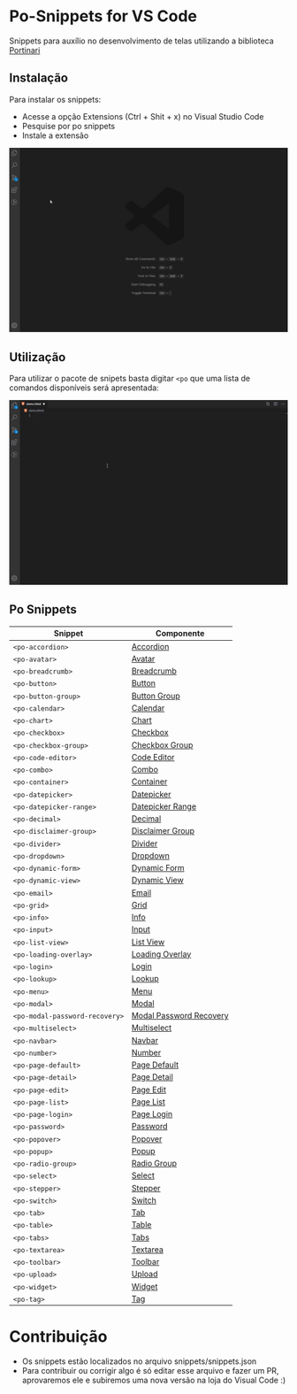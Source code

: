 # Po-Snippets for VS Code

Snippets para auxílio no desenvolvimento de telas utilizando a biblioteca [Portinari](https://portinari.io/)

## Instalação

Para instalar os snippets:
- Acesse a opção Extensions (Ctrl + Shit + x) no Visual Studio Code
- Pesquise por po snippets
- Instale a extensão

![Instalação](assets/instalação.gif)

## Utilização

Para utilizar o pacote de snipets basta digitar `<po` que uma lista de comandos disponíveis será apresentada:

![Utilização](assets/uso.gif)

## Po Snippets

| Snippet                           | Componente                                                                                    |
| --------------------------------- | --------------------------------------------------------------------------------------------- |
| `<po-accordion>`                  | [Accordion](https://portinari.io/documentation/po-accordion)                                  |
| `<po-avatar>`                     | [Avatar](https://portinari.io/documentation/po-avatar)                                        |
| `<po-breadcrumb>`                 | [Breadcrumb](https://portinari.io/documentation/po-breadcrumb)                                |
| `<po-button>`                     | [Button](https://portinari.io/documentation/po-button)                                        |
| `<po-button-group>`               | [Button Group](https://portinari.io/documentation/po-button-group)                            |
| `<po-calendar>`                   | [Calendar](https://portinari.io/documentation/po-calendar)                                    |
| `<po-chart>`                      | [Chart](https://portinari.io/documentation/po-chart)                                          |
| `<po-checkbox>`                   | [Checkbox](https://portinari.io/documentation/po-checkbox)                                    |
| `<po-checkbox-group>`             | [Checkbox Group](https://portinari.io/documentation/po-checkbox-group)                        |
| `<po-code-editor>`                | [Code Editor](https://portinari.io/documentation/po-code-editor)                              |
| `<po-combo>`                      | [Combo](https://portinari.io/documentation/po-combo)                                          |
| `<po-container>`                  | [Container](https://portinari.io/documentation/po-container)                                  |
| `<po-datepicker>`                 | [Datepicker](https://portinari.io/documentation/po-datepicker)                                |
| `<po-datepicker-range>`           | [Datepicker Range](https://portinari.io/documentation/po-datepicker-range)                    |
| `<po-decimal>`                    | [Decimal](https://portinari.io/documentation/po-decimal)                                      |
| `<po-disclaimer-group>`           | [Disclaimer Group](https://portinari.io/documentation/po-disclaimer-group)                    |
| `<po-divider>`                    | [Divider](https://portinari.io/documentation/po-divider)                                      |
| `<po-dropdown>`                   | [Dropdown](https://portinari.io/documentation/po-dropdown)                                    |
| `<po-dynamic-form>`               | [Dynamic Form](https://portinari.io/documentation/po-dynamic-form)                            |
| `<po-dynamic-view>`               | [Dynamic View](https://portinari.io/documentation/po-dynamic-view)                            |
| `<po-email>`                      | [Email](https://portinari.io/documentation/po-email)                                          |
| `<po-grid>`                       | [Grid](https://portinari.io/documentation/po-grid)                                            |
| `<po-info>`                       | [Info](https://portinari.io/documentation/po-info)                                            |
| `<po-input>`                      | [Input](https://portinari.io/documentation/po-input)                                          |
| `<po-list-view>`                  | [List View](https://portinari.io/documentation/po-list-view)                                  |
| `<po-loading-overlay>`            | [Loading Overlay](https://portinari.io/documentation/po-loading-overlay)                      |
| `<po-login>`                      | [Login](https://portinari.io/documentation/po-login)                                          |
| `<po-lookup>`                     | [Lookup](https://portinari.io/documentation/po-lookup)                                        |
| `<po-menu>`                       | [Menu](https://portinari.io/documentation/po-menu)                                            |
| `<po-modal>`                      | [Modal](https://portinari.io/documentation/po-modal)                                          |
| `<po-modal-password-recovery>`    | [Modal Password Recovery](https://portinari.io/documentation/po-modal-password-recovery)      |
| `<po-multiselect>`                | [Multiselect](https://portinari.io/documentation/po-multiselect)                              |
| `<po-navbar>`                     | [Navbar](https://portinari.io/documentation/po-navbar)                                        |
| `<po-number>`                     | [Number](https://portinari.io/documentation/po-number)                                        |
| `<po-page-default>`               | [Page Default](https://portinari.io/documentation/po-page-default)                            |
| `<po-page-detail>`                | [Page Detail](https://portinari.io/documentation/po-page-detail)                              |
| `<po-page-edit>`                  | [Page Edit](https://portinari.io/documentation/po-page-edit)                                  |
| `<po-page-list>`                  | [Page List](https://portinari.io/documentation/po-page-list)                                  |
| `<po-page-login>`                 | [Page Login](https://portinari.io/documentation/po-page-login)                                |
| `<po-password>`                   | [Password](https://portinari.io/documentation/po-password)                                    |
| `<po-popover>`                    | [Popover](https://portinari.io/documentation/po-popover)                                      |
| `<po-popup>`                      | [Popup](https://portinari.io/documentation/po-popup)                                          |
| `<po-radio-group>`                | [Radio Group](https://portinari.io/documentation/po-radio-group)                              |
| `<po-select>`                     | [Select](https://portinari.io/documentation/po-select)                                        |
| `<po-stepper>`                    | [Stepper](https://portinari.io/documentation/po-stepper)                                      |
| `<po-switch>`                     | [Switch](https://portinari.io/documentation/po-switch)                                        |
| `<po-tab>`                        | [Tab](https://portinari.io/documentation/po-tab)                                              |
| `<po-table>`                      | [Table](https://portinari.io/documentation/po-table)                                          |
| `<po-tabs>`                       | [Tabs](https://portinari.io/documentation/po-tabs)                                            |
| `<po-textarea>`                   | [Textarea](https://portinari.io/documentation/po-textarea)                                    |
| `<po-toolbar>`                    | [Toolbar](https://portinari.io/documentation/po-toolbar)                                      |
| `<po-upload>`                     | [Upload](https://portinari.io/documentation/po-upload)                                        |
| `<po-widget>`                     | [Widget](https://portinari.io/documentation/po-widget)                                        |
| `<po-tag>`                        | [Tag](https://portinari.io/documentation/po-tag)                                              |


# Contribuição

- Os snippets estão localizados no arquivo snippets/snippets.json
- Para contribuir ou corrigir algo é só editar esse arquivo e fazer um PR, aprovaremos ele e subiremos uma nova versão na loja do Visual Code :)